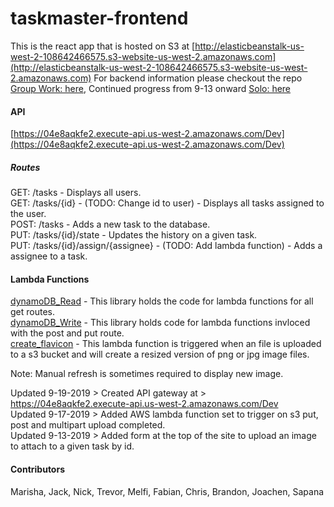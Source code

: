 # taskmaster-frontend
This is the react app that is hosted on S3 at [http://elasticbeanstalk-us-west-2-108642466575.s3-website-us-west-2.amazonaws.com](http://elasticbeanstalk-us-west-2-108642466575.s3-website-us-west-2.amazonaws.com)
For backend information please checkout the repo [Group Work: here](https://github.com/Taskmaster-401/taskmaster), Continued progress from 9-13 onward [Solo: here](https://github.com/kdcouture/taskMaster/tree/2kevdev)
#### API
[https://04e8aqkfe2.execute-api.us-west-2.amazonaws.com/Dev](https://04e8aqkfe2.execute-api.us-west-2.amazonaws.com/Dev)
##### Routes
GET: /tasks - Displays all users.  
GET: /tasks/{id} - (TODO: Change id to user) - Displays all tasks assigned to the user.  
POST: /tasks - Adds a new task to the database.  
PUT: /tasks/{id}/state - Updates the history on a given task.  
PUT: /tasks/{id}/assign/{assignee} - (TODO: Add lambda function) - Adds a assignee to a task.  

#### Lambda Functions
  
[dynamoDB_Read](https://github.com/kdcouture/taskmaster-frontend/blob/master/taskmaster-frontend/lambda_dynamoDB_Read/src/main/java/lambda_dynamoDB_Read/Library.java) - This library holds the code for lambda functions for all get routes.  
[dynamoDB_Write](https://github.com/kdcouture/taskmaster-frontend/tree/master/taskmaster-frontend/lambda_dynamoDB_Write/src/main/java/lambda_dynamoDB_Write) - This library holds code for lambda functions invloced with the post and put route.  
[create_flavicon](https://github.com/kdcouture/taskmaster-frontend/tree/master/taskmaster-frontend/lambda_create_flavicon) - This lambda function is triggered when an file is uploaded to a s3 bucket and will create a resized version of png or jpg image files.  
  
Note: Manual refresh is sometimes required to display new image.  
  
  
Updated 9-19-2019 > Created API gateway at > https://04e8aqkfe2.execute-api.us-west-2.amazonaws.com/Dev  
Updated 9-17-2019 > Added AWS lambda function set to trigger on s3 put, post and multipart upload completed.  
Updated 9-13-2019 > Added form at the top of the site to upload an image to attach to a given task by id.

#### Contributors 
Marisha, Jack, Nick, Trevor, Melfi, Fabian, Chris, Brandon, Joachen, Sapana
